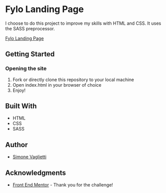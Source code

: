 # Fylo Landing Page
I choose to do this project to improve my skills with HTML and CSS. It uses the SASS preprocessor.

[Fylo Landing Page](https://confident-meitner-83f411.netlify.app/)

## Getting Started
### Opening the site
1. Fork or directly clone this repository to your local machine
1. Open index.html in your browser of choice
1. Enjoy!

## Built With
* HTML
* CSS
* SASS

## Author
* [Simone Vaglietti](https://github.com/simonevaglietti)

## Acknowledgments
* [Front End Mentor](https://www.frontendmentor.io) - Thank you for the challenge!
